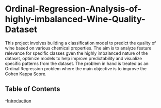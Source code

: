 # Ordinal-Regression-Analysis-of-highly-imbalanced-Wine-Quality-Dataset

This project involves building a classification model to predict the quality of wine based on various chemical properties. The aim is to analyze feature relevance
for specific classes gven the highly imbalanced nature of the dataset, optimize models to help improve predictability and visualize specific patterns from the dataset. The problem in hand is treated as an Ordinal Regression problem where the main objective is to improve the Cohen Kappa Score.

## Table of Contents
-[Introduction](#introduction)
